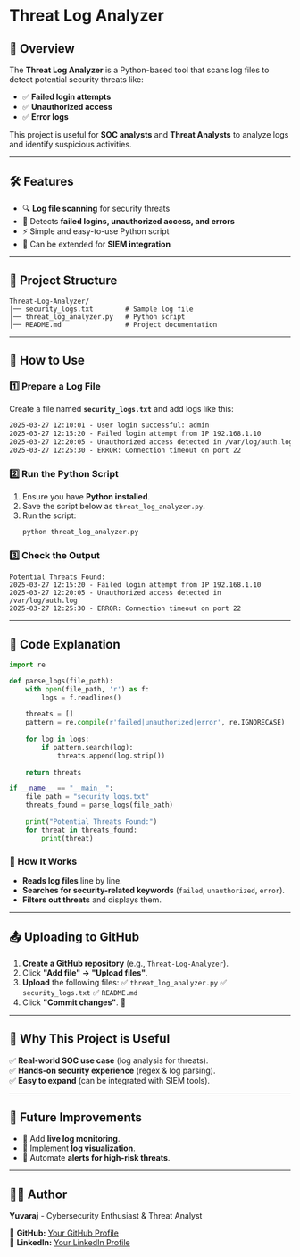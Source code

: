 # Threat Log Analyzer

## 🚀 Overview
The **Threat Log Analyzer** is a Python-based tool that scans log files to detect potential security threats like:
- ✅ **Failed login attempts**
- ✅ **Unauthorized access**
- ✅ **Error logs**

This project is useful for **SOC analysts** and **Threat Analysts** to analyze logs and identify suspicious activities.

---

## 🛠️ Features
- 🔍 **Log file scanning** for security threats
- 🎯 Detects **failed logins, unauthorized access, and errors**
- ⚡ Simple and easy-to-use Python script
- 🔄 Can be extended for **SIEM integration**

---

## 📂 Project Structure
```
Threat-Log-Analyzer/
│── security_logs.txt        # Sample log file
│── threat_log_analyzer.py   # Python script
│── README.md                # Project documentation
```

---

## 📌 How to Use

### 1️⃣ **Prepare a Log File**
Create a file named **`security_logs.txt`** and add logs like this:
```txt
2025-03-27 12:10:01 - User login successful: admin
2025-03-27 12:15:20 - Failed login attempt from IP 192.168.1.10
2025-03-27 12:20:05 - Unauthorized access detected in /var/log/auth.log
2025-03-27 12:25:30 - ERROR: Connection timeout on port 22
```

### 2️⃣ **Run the Python Script**
1. Ensure you have **Python installed**.
2. Save the script below as `threat_log_analyzer.py`.
3. Run the script:
   ```sh
   python threat_log_analyzer.py
   ```

### 3️⃣ **Check the Output**
```
Potential Threats Found:
2025-03-27 12:15:20 - Failed login attempt from IP 192.168.1.10
2025-03-27 12:20:05 - Unauthorized access detected in /var/log/auth.log
2025-03-27 12:25:30 - ERROR: Connection timeout on port 22
```

---

## 📝 Code Explanation
```python
import re

def parse_logs(file_path):
    with open(file_path, 'r') as f:
        logs = f.readlines()
    
    threats = []
    pattern = re.compile(r'failed|unauthorized|error', re.IGNORECASE)
    
    for log in logs:
        if pattern.search(log):
            threats.append(log.strip())
    
    return threats

if __name__ == "__main__":
    file_path = "security_logs.txt"
    threats_found = parse_logs(file_path)
    
    print("Potential Threats Found:")
    for threat in threats_found:
        print(threat)
```
### 🔹 How It Works
- **Reads log files** line by line.
- **Searches for security-related keywords** (`failed`, `unauthorized`, `error`).
- **Filters out threats** and displays them.

---

## 📤 Uploading to GitHub
1. **Create a GitHub repository** (e.g., `Threat-Log-Analyzer`).
2. Click **"Add file" → "Upload files"**.
3. **Upload** the following files:
   ✅ `threat_log_analyzer.py`
   ✅ `security_logs.txt`
   ✅ `README.md`
4. Click **"Commit changes"**. 🎉

---

## 🎯 Why This Project is Useful
✅ **Real-world SOC use case** (log analysis for threats).  
✅ **Hands-on security experience** (regex & log parsing).  
✅ **Easy to expand** (can be integrated with SIEM tools).  

---

## 🚀 Future Improvements
- 🔹 Add **live log monitoring**.
- 🔹 Implement **log visualization**.
- 🔹 Automate **alerts for high-risk threats**.

---

## 👨‍💻 Author
**Yuvaraj** - Cybersecurity Enthusiast & Threat Analyst

🔗 **GitHub:** [Your GitHub Profile](https://github.com/yuvaraj-yeshwanth)  
🔗 **LinkedIn:** [Your LinkedIn Profile](https://www.linkedin.com/in/yuvaraj-m-b718151b9/)
